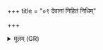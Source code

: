 +++
title = "०९ देवानां निहितं निधिम्"

+++
<details><summary>मूलम् (GR)</summary>

देवानां निहितं निधिं  
यम् इन्द्रान्वविन्दन् पथिभिर् देवयानैः ।  
आपो हिरण्यं जुगुपुस् त्रिवृद्भिस्  
तास् त्वा रक्षन्तु त्रिवृता त्रिवृद्भिः ॥
</details>